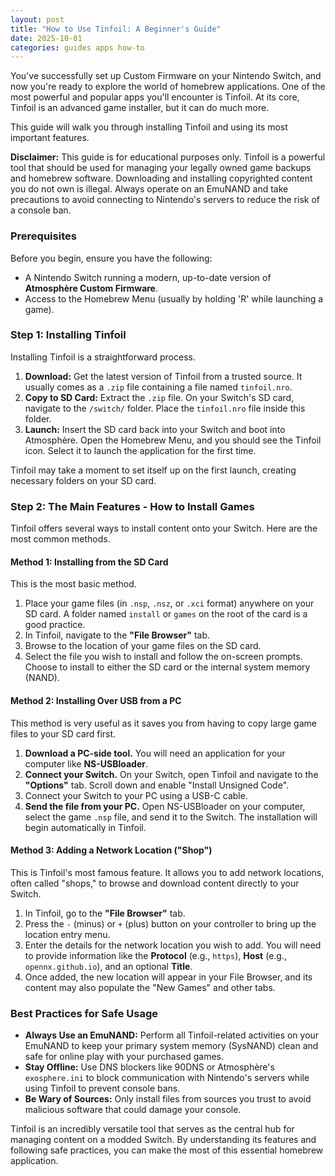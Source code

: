 ```yaml
---
layout: post
title: "How to Use Tinfoil: A Beginner's Guide"
date: 2025-10-01
categories: guides apps how-to
---
```


You've successfully set up Custom Firmware on your Nintendo Switch, and now you're ready to explore the world of homebrew applications. One of the most powerful and popular apps you'll encounter is Tinfoil. At its core, Tinfoil is an advanced game installer, but it can do much more.

This guide will walk you through installing Tinfoil and using its most important features.

**Disclaimer:** This guide is for educational purposes only. Tinfoil is a powerful tool that should be used for managing your legally owned game backups and homebrew software. Downloading and installing copyrighted content you do not own is illegal. Always operate on an EmuNAND and take precautions to avoid connecting to Nintendo's servers to reduce the risk of a console ban.

### Prerequisites

Before you begin, ensure you have the following:
* A Nintendo Switch running a modern, up-to-date version of **Atmosphère Custom Firmware**.
* Access to the Homebrew Menu (usually by holding 'R' while launching a game).

### Step 1: Installing Tinfoil

Installing Tinfoil is a straightforward process.

1.  **Download:** Get the latest version of Tinfoil from a trusted source. It usually comes as a `.zip` file containing a file named `tinfoil.nro`.
2.  **Copy to SD Card:** Extract the `.zip` file. On your Switch's SD card, navigate to the `/switch/` folder. Place the `tinfoil.nro` file inside this folder.
3.  **Launch:** Insert the SD card back into your Switch and boot into Atmosphère. Open the Homebrew Menu, and you should see the Tinfoil icon. Select it to launch the application for the first time.

Tinfoil may take a moment to set itself up on the first launch, creating necessary folders on your SD card.

### Step 2: The Main Features - How to Install Games

Tinfoil offers several ways to install content onto your Switch. Here are the most common methods.

#### Method 1: Installing from the SD Card

This is the most basic method.
1.  Place your game files (in `.nsp`, `.nsz`, or `.xci` format) anywhere on your SD card. A folder named `install` or `games` on the root of the card is a good practice.
2.  In Tinfoil, navigate to the **"File Browser"** tab.
3.  Browse to the location of your game files on the SD card.
4.  Select the file you wish to install and follow the on-screen prompts. Choose to install to either the SD card or the internal system memory (NAND).

#### Method 2: Installing Over USB from a PC

This method is very useful as it saves you from having to copy large game files to your SD card first.

1.  **Download a PC-side tool.** You will need an application for your computer like **NS-USBloader**.
2.  **Connect your Switch.** On your Switch, open Tinfoil and navigate to the **"Options"** tab. Scroll down and enable "Install Unsigned Code".
3.  Connect your Switch to your PC using a USB-C cable.
4.  **Send the file from your PC.** Open NS-USBloader on your computer, select the game `.nsp` file, and send it to the Switch. The installation will begin automatically in Tinfoil.

#### Method 3: Adding a Network Location ("Shop")

This is Tinfoil's most famous feature. It allows you to add network locations, often called "shops," to browse and download content directly to your Switch.

1.  In Tinfoil, go to the **"File Browser"** tab.
2.  Press the `-` (minus) or `+` (plus) button on your controller to bring up the location entry menu.
3.  Enter the details for the network location you wish to add. You will need to provide information like the **Protocol** (e.g., `https`), **Host** (e.g., `opennx.github.io`), and an optional **Title**.
4.  Once added, the new location will appear in your File Browser, and its content may also populate the "New Games" and other tabs.

### Best Practices for Safe Usage

* **Always Use an EmuNAND:** Perform all Tinfoil-related activities on your EmuNAND to keep your primary system memory (SysNAND) clean and safe for online play with your purchased games.
* **Stay Offline:** Use DNS blockers like 90DNS or Atmosphère's `exosphere.ini` to block communication with Nintendo's servers while using Tinfoil to prevent console bans.
* **Be Wary of Sources:** Only install files from sources you trust to avoid malicious software that could damage your console.

Tinfoil is an incredibly versatile tool that serves as the central hub for managing content on a modded Switch. By understanding its features and following safe practices, you can make the most of this essential homebrew application.
